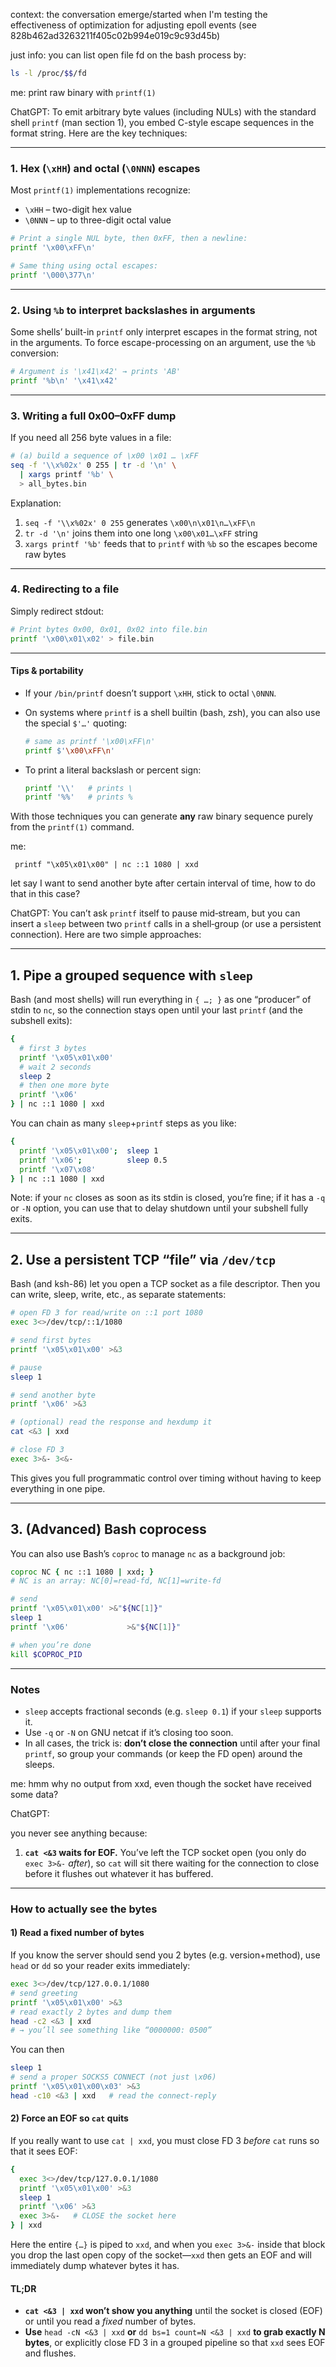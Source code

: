 context: the conversation emerge/started when I'm testing the effectiveness of optimization for adjusting epoll events (see 828b462ad3263211f405c02b994e019c9c93d45b)

just info: you can list open file fd on the bash process by:
```bash
ls -l /proc/$$/fd
```

me:
print raw binary with `printf(1)`

ChatGPT:
To emit arbitrary byte values (including NULs) with the standard shell `printf` (man section 1), you embed C-style escape sequences in the format string. Here are the key techniques:

---

### 1. Hex (`\xHH`) and octal (`\0NNN`) escapes

Most `printf(1)` implementations recognize:

* `\xHH` – two-digit hex value
* `\0NNN` – up to three-digit octal value

```sh
# Print a single NUL byte, then 0xFF, then a newline:
printf '\x00\xFF\n'

# Same thing using octal escapes:
printf '\000\377\n'
```

---

### 2. Using `%b` to interpret backslashes in arguments

Some shells’ built-in `printf` only interpret escapes in the format string, not in the arguments.  To force escape-processing on an argument, use the `%b` conversion:

```sh
# Argument is '\x41\x42' → prints 'AB'
printf '%b\n' '\x41\x42'
```

---

### 3. Writing a full 0x00–0xFF dump

If you need all 256 byte values in a file:

```sh
# (a) build a sequence of \x00 \x01 … \xFF
seq -f '\\x%02x' 0 255 | tr -d '\n' \
  | xargs printf '%b' \
  > all_bytes.bin
```

Explanation:

1. `seq -f '\\x%02x' 0 255` generates `\x00\n\x01\n…\xFF\n`
2. `tr -d '\n'` joins them into one long `\x00\x01…\xFF` string
3. `xargs printf '%b'` feeds that to `printf` with `%b` so the escapes become raw bytes

---

### 4. Redirecting to a file

Simply redirect stdout:

```sh
# Print bytes 0x00, 0x01, 0x02 into file.bin
printf '\x00\x01\x02' > file.bin
```

---

#### Tips & portability

* If your `/bin/printf` doesn’t support `\xHH`, stick to octal `\0NNN`.

* On systems where `printf` is a shell builtin (bash, zsh), you can also use the special `$'…'` quoting:

  ```sh
  # same as printf '\x00\xFF\n'
  printf $'\x00\xFF\n'
  ```

* To print a literal backslash or percent sign:

  ```sh
  printf '\\'   # prints \
  printf '%%'   # prints %
  ```

With those techniques you can generate **any** raw binary sequence purely from the `printf(1)` command.

me:
```
 printf "\x05\x01\x00" | nc ::1 1080 | xxd
```

let say I want to send another byte after certain interval of time, how to do that in this case?

ChatGPT:
You can’t ask `printf` itself to pause mid‐stream, but you can insert a `sleep` between two `printf` calls in a shell‐group (or use a persistent connection).  Here are two simple approaches:

---

## 1. Pipe a grouped sequence with `sleep`

Bash (and most shells) will run everything in `{ …; }` as one “producer” of stdin to `nc`, so the connection stays open until your last `printf` (and the subshell exits):

```bash
{
  # first 3 bytes
  printf '\x05\x01\x00'
  # wait 2 seconds
  sleep 2
  # then one more byte
  printf '\x06'
} | nc ::1 1080 | xxd
```

You can chain as many `sleep`+`printf` steps as you like:

```bash
{
  printf '\x05\x01\x00';  sleep 1
  printf '\x06';          sleep 0.5
  printf '\x07\x08'
} | nc ::1 1080 | xxd
```

Note: if your `nc` closes as soon as its stdin is closed, you’re fine; if it has a `-q` or `-N` option, you can use that to delay shutdown until your subshell fully exits.

---

## 2. Use a persistent TCP “file” via `/dev/tcp`

Bash (and ksh-86) let you open a TCP socket as a file descriptor.  Then you can write, sleep, write, etc., as separate statements:

```bash
# open FD 3 for read/write on ::1 port 1080
exec 3<>/dev/tcp/::1/1080

# send first bytes
printf '\x05\x01\x00' >&3

# pause
sleep 1

# send another byte
printf '\x06' >&3

# (optional) read the response and hexdump it
cat <&3 | xxd

# close FD 3
exec 3>&- 3<&-
```

This gives you full programmatic control over timing without having to keep everything in one pipe.

---

## 3. (Advanced) Bash coprocess

You can also use Bash’s `coproc` to manage `nc` as a background job:

```bash
coproc NC { nc ::1 1080 | xxd; }
# NC is an array: NC[0]=read-fd, NC[1]=write-fd

# send
printf '\x05\x01\x00' >&"${NC[1]}"
sleep 1
printf '\x06'             >&"${NC[1]}"

# when you’re done
kill $COPROC_PID
```

---

### Notes

* `sleep` accepts fractional seconds (e.g. `sleep 0.1`) if your `sleep` supports it.
* Use `-q` or `-N` on GNU netcat if it’s closing too soon.
* In all cases, the trick is: **don’t close the connection** until after your final `printf`, so group your commands (or keep the FD open) around the sleeps.

me:
hmm why no output from xxd, even though the socket have received some data?

ChatGPT:

you never see anything because:

1. **`cat <&3` waits for EOF.**
   You’ve left the TCP socket open (you only do `exec 3>&-` *after*), so `cat` will sit there waiting for the connection to close before it flushes out whatever it has buffered.


---

### How to actually see the bytes

#### 1) Read a fixed number of bytes

If you know the server should send you 2 bytes (e.g. version+method), use `head` or `dd` so your reader exits immediately:

```bash
exec 3<>/dev/tcp/127.0.0.1/1080
# send greeting
printf '\x05\x01\x00' >&3
# read exactly 2 bytes and dump them
head -c2 <&3 | xxd
# → you’ll see something like “0000000: 0500”
```

You can then

```bash
sleep 1
# send a proper SOCKS5 CONNECT (not just \x06)
printf '\x05\x01\x00\x03' >&3
head -c10 <&3 | xxd   # read the connect‐reply
```

#### 2) Force an EOF so `cat` quits

If you really want to use `cat | xxd`, you must close FD 3 *before* `cat` runs so that it sees EOF:

```bash
{
  exec 3<>/dev/tcp/127.0.0.1/1080
  printf '\x05\x01\x00' >&3
  sleep 1
  printf '\x06' >&3
  exec 3>&-   # CLOSE the socket here
} | xxd
```

Here the entire `{…}` is piped to `xxd`, and when you `exec 3>&-` inside that block you drop the last open copy of the socket—`xxd` then gets an EOF and will immediately dump whatever bytes it has.

#### TL;DR

* **`cat <&3 | xxd` won’t show you anything** until the socket is closed (EOF) or until you read a *fixed* number of bytes.
* **Use** `head -cN <&3 | xxd` **or** `dd bs=1 count=N <&3 | xxd` **to grab exactly N bytes**, or explicitly close FD 3 in a grouped pipeline so that `xxd` sees EOF and flushes.
